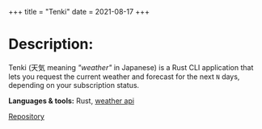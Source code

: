 +++
title = "Tenki"
date = 2021-08-17
+++

# Description:

Tenki (天気 meaning _"weather"_ in Japanese) is a Rust CLI application that lets you request the current weather and forecast for the next `N` days, depending on your subscription status.

<!-- # Overview

Here is the quick overview of what the app does:

[![demo](https://asciinema.org/a/335480.svg)](https://asciinema.org/a/335480?autoplay=1) -->

**Languages & tools:** Rust, [weather api](https://www.weatherapi.com/)

<a class="btn btn--repo" href="https://github.com/sjinno/tenki" target="\_blank">Repository</a>

